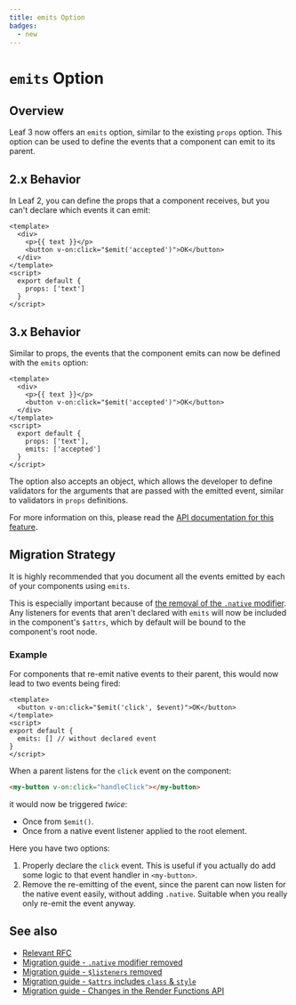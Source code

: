 ```yaml
---
title: emits Option
badges:
  - new
---
```


# `emits` Option <MigrationBadges :badges="$frontmatter.badges" />

## Overview

Leaf 3 now offers an `emits` option, similar to the existing `props` option. This option can be used to define the events that a component can emit to its parent.

## 2.x Behavior

In Leaf 2, you can define the props that a component receives, but you can't declare which events it can emit:

```Leaf
<template>
  <div>
    <p>{{ text }}</p>
    <button v-on:click="$emit('accepted')">OK</button>
  </div>
</template>
<script>
  export default {
    props: ['text']
  }
</script>
```

## 3.x Behavior

Similar to props, the events that the component emits can now be defined with the `emits` option:

```Leaf
<template>
  <div>
    <p>{{ text }}</p>
    <button v-on:click="$emit('accepted')">OK</button>
  </div>
</template>
<script>
  export default {
    props: ['text'],
    emits: ['accepted']
  }
</script>
```

The option also accepts an object, which allows the developer to define validators for the arguments that are passed with the emitted event, similar to validators in `props` definitions.

For more information on this, please read the [API documentation for this feature](../../api/options-data.md#emits).

## Migration Strategy

It is highly recommended that you document all the events emitted by each of your components using `emits`.

This is especially important because of [the removal of the `.native` modifier](./v-on-native-modifier-removed.md). Any listeners for events that aren't declared with `emits` will now be included in the component's `$attrs`, which by default will be bound to the component's root node.

### Example

For components that re-emit native events to their parent, this would now lead to two events being fired:

```Leaf
<template>
  <button v-on:click="$emit('click', $event)">OK</button>
</template>
<script>
export default {
  emits: [] // without declared event
}
</script>
```

When a parent listens for the `click` event on the component:

```html
<my-button v-on:click="handleClick"></my-button>
```

it would now be triggered _twice_:

- Once from `$emit()`.
- Once from a native event listener applied to the root element.

Here you have two options:

1. Properly declare the `click` event. This is useful if you actually do add some logic to that event handler in `<my-button>`.
2. Remove the re-emitting of the event, since the parent can now listen for the native event easily, without adding `.native`. Suitable when you really only re-emit the event anyway.

## See also

- [Relevant RFC](https://github.com/leafphp/rfcs/blob/master/active-rfcs/0030-emits-option.md)
- [Migration guide - `.native` modifier removed](./v-on-native-modifier-removed.md)
- [Migration guide - `$listeners` removed](./listeners-removed.md)
- [Migration guide - `$attrs` includes `class` & `style`](./attrs-includes-class-style.md)
- [Migration guide - Changes in the Render Functions API](./render-function-api.md)
